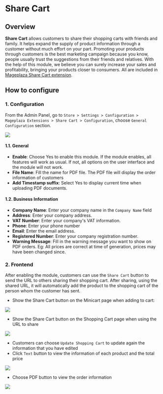 # Share Cart
## Overview

**Share Cart** allows customers to share their shopping carts with friends and family. It helps expand the supply of product information through a customer without much effort on your part. Promoting your products through customers is the best marketing campaign because you know, people usually trust the suggestions from their friends and relatives. With the help of this module, we believe you can surely increase your sales and profitability, bringing your products closer to consumers. All are included in [Mageplaza Share Cart extension]().


## How to configure
### 1. Configuration 

From the Admin Panel, go to `Store > Settings > Configuration > Mageplaza Extensions > Share Cart > Configuration`, choose `General Configuration` section.

![](https://i.imgur.com/sZ5giNx.png)

#### 1.1. General

- **Enable**: Choose Yes to enable this module. If the module enables, all features will work as usual. If not, all options on the user interface and the module will not work.
- **File Name**: Fill the name for PDF file. The PDF file will display the order information of customers
- **Add Timestamp suffix**: Select Yes to display current time when uploading PDF documents.

#### 1.2. Business Information

- **Company Name**: Enter your company name in the `Company Name` field
- **Address**: Enter your company address.
- **VAT Number**: Enter your company's VAT information.
- **Phone**: Enter your phone number
- **Email**: Enter the email address.
- **Registered Number**: Enter your company registration number.
- **Warning Message**: Fill in the warning message you want to show on PDF orders. Eg: All prices are correct at time of generation, prices may have been changed since.

### 2. Frontend

After enabling the module, customers can use the `Share Cart` button to send the URL to others sharing their shopping cart. After sharing, using the shared URL, it will automatically add the product to the shopping cart of the person whom the customer has sent.

- Show the Share Cart button on the Minicart page when adding to cart:

![](https://i.imgur.com/K3FrpU0.png)

- Show the Share Cart button on the Shopping Cart page when using the URL to share

![](https://i.imgur.com/2WXJK43.png)

  - Customers can choose `Update Shopping Cart` to update again the information that you have edited
  - Click `Text` button to view the information of each product and the total price
  
  ![](https://i.imgur.com/eCa4Ujp.png)
  
  - Choose PDF button to view the order information
  
  ![](https://i.imgur.com/AVEjzOA.png)
  
  
  
  
  
  
  
  
  
  
  
